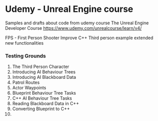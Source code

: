 # Udemy - Unreal Engine course

Samples and drafts about code from udemy course The Unreal Engine Developer Course https://www.udemy.com/unrealcourse/learn/v4/

FPS - First Person Shooter
Improve C++ Third person example extended new functionalities



### Testing Grounds

1. The Third Person Character
2. Introducing AI Behaviour Trees
3. Introducing AI Blackboard Data
4. Patrol Routes
5. Actor Waypoints
6. Blueprint Behaviour Tree Tasks
7. C++ AI Behaviour Tree Tasks
8. Reading Blackboard Data in C++
9. Converting Blueprint to C++
10. 
